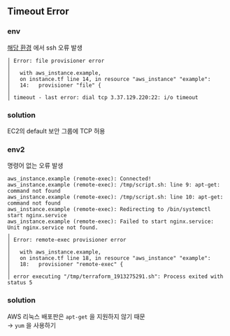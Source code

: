 ## Timeout Error

### env
[해당 환경](https://github.com/wardviaene/terraform-course/tree/master/demo-2) 에서 ssh 오류 발생



```
│ Error: file provisioner error
│
│   with aws_instance.example,
│   on instance.tf line 14, in resource "aws_instance" "example":
│   14:   provisioner "file" {
│
│ timeout - last error: dial tcp 3.37.129.220:22: i/o timeout
```
### solution
EC2의 default 보안 그룹에 TCP 허용


### env2
명령어 없는 오류 발생

```
aws_instance.example (remote-exec): Connected!
aws_instance.example (remote-exec): /tmp/script.sh: line 9: apt-get: command not found
aws_instance.example (remote-exec): /tmp/script.sh: line 10: apt-get: command not found
aws_instance.example (remote-exec): Redirecting to /bin/systemctl start nginx.service
aws_instance.example (remote-exec): Failed to start nginx.service: Unit nginx.service not found.
╷
│ Error: remote-exec provisioner error
│
│   with aws_instance.example,
│   on instance.tf line 18, in resource "aws_instance" "example":
│   18:   provisioner "remote-exec" {
│
│ error executing "/tmp/terraform_1913275291.sh": Process exited with status 5
```

### solution
AWS 리눅스 배포판은 `apt-get` 을 지원하지 않기 때문\
$\to$ `yum` 을 사용하기